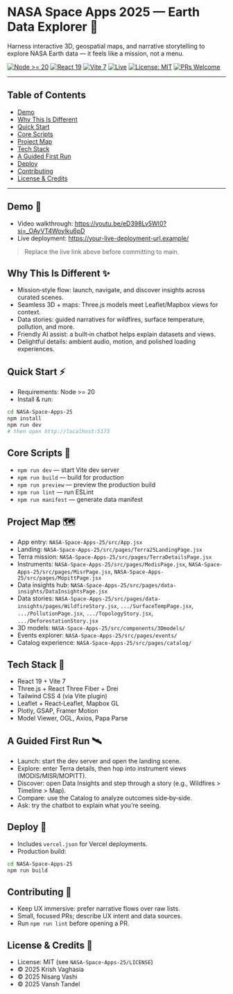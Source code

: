 # NASA Space Apps 2025 — Earth Data Explorer 🚀

Harness interactive 3D, geospatial maps, and narrative storytelling to explore NASA Earth data — it feels like a mission, not a menu.

[![Node >= 20](https://img.shields.io/badge/node-%3E%3D20-339933?logo=node.js&logoColor=white)](#quick-start)
[![React 19](https://img.shields.io/badge/react-19-61DAFB?logo=react&logoColor=black)](#tech-stack)
[![Vite 7](https://img.shields.io/badge/vite-7-646CFF?logo=vite&logoColor=white)](#tech-stack)
[![Live](https://img.shields.io/badge/live-demo-blue)](#demo)
[![License: MIT](https://img.shields.io/badge/license-MIT-yellow.svg)](#license--credits)
[![PRs Welcome](https://img.shields.io/badge/PRs-welcome-success.svg)](#contributing)

---

## Table of Contents
- [Demo](#demo)
- [Why This Is Different](#why-this-is-different)
- [Quick Start](#quick-start)
- [Core Scripts](#core-scripts)
- [Project Map](#project-map)
- [Tech Stack](#tech-stack)
- [A Guided First Run](#a-guided-first-run)
- [Deploy](#deploy)
- [Contributing](#contributing)
- [License & Credits](#license--credits)

---

## Demo 🎥
- Video walkthrough: https://youtu.be/eD398Lv5WI0?si=_OAyVT4Woylku6pD
- Live deployment: https://your-live-deployment-url.example/

> Replace the live link above before committing to main.

## Why This Is Different ✨
- Mission‑style flow: launch, navigate, and discover insights across curated scenes.
- Seamless 3D + maps: Three.js models meet Leaflet/Mapbox views for context.
- Data stories: guided narratives for wildfires, surface temperature, pollution, and more.
- Friendly AI assist: a built‑in chatbot helps explain datasets and views.
- Delightful details: ambient audio, motion, and polished loading experiences.

## Quick Start ⚡
- Requirements: Node >= 20
- Install & run:

```bash
cd NASA-Space-Apps-25
npm install
npm run dev
# then open http://localhost:5173
```

## Core Scripts 🧰
- `npm run dev` — start Vite dev server
- `npm run build` — build for production
- `npm run preview` — preview the production build
- `npm run lint` — run ESLint
- `npm run manifest` — generate data manifest

## Project Map 🗺️
- App entry: `NASA-Space-Apps-25/src/App.jsx`
- Landing: `NASA-Space-Apps-25/src/pages/Terra25LandingPage.jsx`
- Terra mission: `NASA-Space-Apps-25/src/pages/TerraDetailsPage.jsx`
- Instruments: `NASA-Space-Apps-25/src/pages/ModisPage.jsx`, `NASA-Space-Apps-25/src/pages/MisrPage.jsx`, `NASA-Space-Apps-25/src/pages/MopittPage.jsx`
- Data insights hub: `NASA-Space-Apps-25/src/pages/data-insights/DataInsightsPage.jsx`
- Data stories: `NASA-Space-Apps-25/src/pages/data-insights/pages/WildfireStory.jsx`, `.../SurfaceTempPage.jsx`, `.../PollutionPage.jsx`, `.../TopologyStory.jsx`, `.../DeforestationStory.jsx`
- 3D models: `NASA-Space-Apps-25/src/components/3Dmodels/`
- Events explorer: `NASA-Space-Apps-25/src/pages/events/`
- Catalog experience: `NASA-Space-Apps-25/src/pages/catalog/`

## Tech Stack 🧪
- React 19 + Vite 7
- Three.js + React Three Fiber + Drei
- Tailwind CSS 4 (via Vite plugin)
- Leaflet + React‑Leaflet, Mapbox GL
- Plotly, GSAP, Framer Motion
- Model Viewer, OGL, Axios, Papa Parse

## A Guided First Run 🛰️
- Launch: start the dev server and open the landing scene.
- Explore: enter Terra details, then hop into instrument views (MODIS/MISR/MOPITT).
- Discover: open Data Insights and step through a story (e.g., Wildfires > Timeline > Map).
- Compare: use the Catalog to analyze outcomes side‑by‑side.
- Ask: try the chatbot to explain what you’re seeing.

## Deploy 🚢
- Includes `vercel.json` for Vercel deployments.
- Production build:

```bash
cd NASA-Space-Apps-25
npm run build
```

## Contributing 🤝
- Keep UX immersive: prefer narrative flows over raw lists.
- Small, focused PRs; describe UX intent and data sources.
- Run `npm run lint` before opening a PR.

## License & Credits 📄
- License: MIT (see `NASA-Space-Apps-25/LICENSE`)
- © 2025 Krish Vaghasia
- © 2025 Nisarg Vashi
- © 2025 Vansh Tandel

